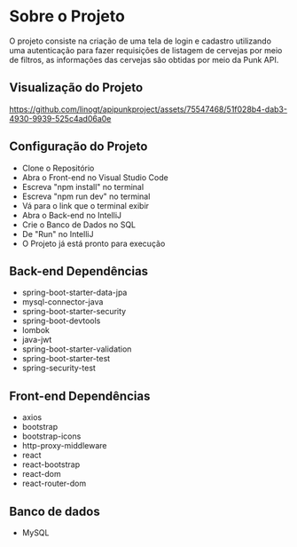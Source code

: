 # Sobre o Projeto
O projeto consiste na criação de uma tela de login e cadastro utilizando uma autenticação para fazer requisições de listagem de cervejas por meio de filtros, as informações das cervejas são obtidas por meio da Punk API.

## Visualização do Projeto


https://github.com/linogt/apipunkproject/assets/75547468/51f028b4-dab3-4930-9939-525c4ad06a0e

## Configuração do Projeto
* Clone o Repositório
* Abra o Front-end no Visual Studio Code
* Escreva "npm install" no terminal
* Escreva "npm run dev" no terminal
* Vá para o link que o terminal exibir
* Abra o Back-end no IntelliJ
* Crie o Banco de Dados no SQL
* De "Run" no IntelliJ
* O Projeto já está pronto para execução


## Back-end Dependências

* spring-boot-starter-data-jpa
* mysql-connector-java
* spring-boot-starter-security
* spring-boot-devtools
* lombok
* java-jwt
* spring-boot-starter-validation
* spring-boot-starter-test
* spring-security-test

## Front-end Dependências
* axios
* bootstrap
* bootstrap-icons
* http-proxy-middleware
* react
* react-bootstrap
* react-dom
* react-router-dom

## Banco de dados
* MySQL
